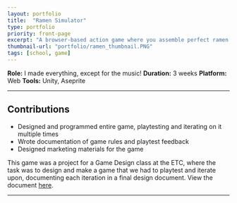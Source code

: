 ```yaml
---
layout: portfolio
title:  "Ramen Simulator"
type: portfolio
priority: front-page
excerpt: "A browser-based action game where you assemble perfect ramen bowls."
thumbnail-url: "portfolio/ramen_thumbnail.PNG"
tags: [school, game]
---
```


**Role:** I made everything, except for the music!
**Duration:** 3 weeks
**Platform:** Web
**Tools:** Unity, Aseprite   

<hr />

## Contributions
* Designed and programmed entire game, playtesting and iterating on it multiple times
* Wrote documentation of game rules and playtest feedback
* Designed marketing materials for the game

This game was a project for a Game Design class at the ETC, where the task was to design and make a game that we had to playtest and iterate upon, documenting each iteration in a final design document. View the document [here](https://docs.google.com/document/d/1_Xm_zBV3S8PAwcNZOcbEk6QHAK-slVwGpNvr4ymxcWI/edit?usp=sharing).

<hr />
